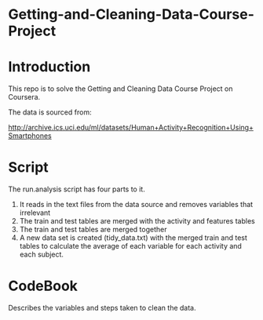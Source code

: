 # Getting-and-Cleaning-Data-Course-Project

Introduction
================================================================
This repo is to solve the Getting and Cleaning Data Course Project on Coursera.

The data is sourced from:

http://archive.ics.uci.edu/ml/datasets/Human+Activity+Recognition+Using+Smartphones 

Script
================================================================
The run.analysis script has four parts to it.

1. It reads in the text files from the data source and removes variables that irrelevant
2. The train and test tables are merged with the activity and features tables
3. The train and test tables are merged together
4. A new data set is created (tidy_data.txt) with the merged train and test tables to calculate the average of each variable for each activity and each subject. 

CodeBook
================================================================
Describes the variables and steps taken to clean the data.
